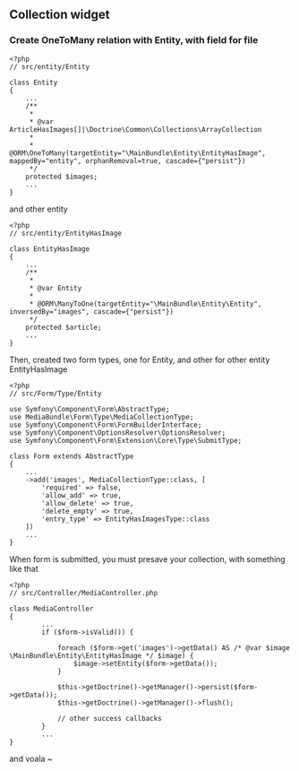 ## Collection widget

### Create OneToMany relation with Entity, with field for file

```
<?php
// src/entity/Entity

class Entity
{
    ...
    /**
     *
     * @var ArticleHasImages[]|\Doctrine\Common\Collections\ArrayCollection
     *
     * @ORM\OneToMany(targetEntity="\MainBundle\Entity\EntityHasImage", mappedBy="entity", orphanRemoval=true, cascade={"persist"})
     */
    protected $images;
    ...
}
```

and other entity

```
<?php
// src/entity/EntityHasImage

class EntityHasImage
{
    ...
    /**
     *
     * @var Entity
     *
     * @ORM\ManyToOne(targetEntity="\MainBundle\Entity\Entity", inversedBy="images", cascade={"persist"})
     */
    protected $article;
    ...
}
```

Then, created two form types, one for Entity, and other for other entity EntityHasImage

```
<?php
// src/Form/Type/Entity

use Symfony\Component\Form\AbstractType;
use MediaBundle\Form\Type\MediaCollectionType;
use Symfony\Component\Form\FormBuilderInterface;
use Symfony\Component\OptionsResolver\OptionsResolver;
use Symfony\Component\Form\Extension\Core\Type\SubmitType;

class Form extends AbstractType
{
    ...
    ->add('images', MediaCollectionType::class, [
        'required' => false,
        'allow_add' => true,
        'allow_delete' => true,
        'delete_empty' => true,
        'entry_type' => EntityHasImagesType::class
    ])
    ...
}
```

When form is submitted, you must presave your collection, with something like that

```
<?php
// src/Controller/MediaController.php

class MediaController
{
        ...
        if ($form->isValid()) {

            foreach ($form->get('images')->getData() AS /* @var $image \MainBundle\Entity\EntityHasImage */ $image) {
                $image->setEntity($form->getData());
            }

            $this->getDoctrine()->getManager()->persist($form->getData());
            $this->getDoctrine()->getManager()->flush();

            // other success callbacks
        }
        ...
}
```

and voala ~
